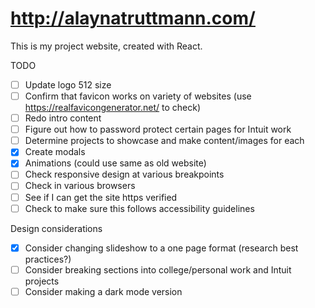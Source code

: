 # http://alaynatruttmann.com/

This is my project website, created with React.

TODO

- [ ] Update logo 512 size
- [ ] Confirm that favicon works on variety of websites (use https://realfavicongenerator.net/ to check)
- [ ] Redo intro content
- [ ] Figure out how to password protect certain pages for Intuit work
- [ ] Determine projects to showcase and make content/images for each
- [x] Create modals
- [x] Animations (could use same as old website)
- [ ] Check responsive design at various breakpoints
- [ ] Check in various browsers
- [ ] See if I can get the site https verified
- [ ] Check to make sure this follows accessibility guidelines

Design considerations

- [x] Consider changing slideshow to a one page format (research best practices?)
- [ ] Consider breaking sections into college/personal work and Intuit projects
- [ ] Consider making a dark mode version
